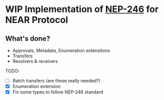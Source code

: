 # WIP Implementation of [NEP-246](https://github.com/near/NEPs/issues/246) for NEAR Protocol

## What's done?

* Approvals, Metadata, Enumeration extenstions
* Transfers
* Resolvers & receivers

TODO:

* [ ] Batch transfers (are these really needed?)
* [X] Enumeration extension
* [X] Fix some types to follow NEP-246 standard
